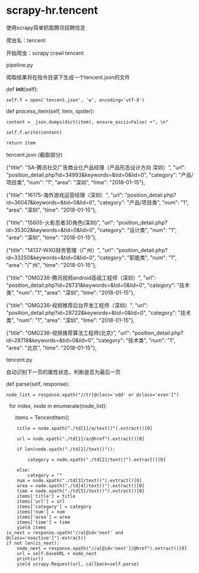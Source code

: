 # scrapy-hr.tencent
使用scrapy简单抓取腾讯招聘信息

爬虫名：tencent

开始爬虫：scrapy crawl tencent

pipeline.py

爬取结果将在指令目录下生成一个tencent.json的文件

def __init__(self):

    self.f = open('tencent.json', 'w', encoding='utf-8')

def process_item(self, item, spider):

    content =  json.dumps(dict(item), ensure_ascii=False) +", \n"
    
    self.f.write(content)
    
    return item
    
tencent.json (截取部分)

{"title": "SA-腾讯社交广告商业化产品经理（产品形态设计方向 深圳）", "url": "position_detail.php?id=34993&keywords=&tid=0&lid=0", "category": "产品/项目类", "num": "1", "area": "深圳", "time": "2018-01-15"}, 

{"title": "16175-海外游戏运营经理（深圳）", "url": "position_detail.php?id=36047&keywords=&tid=0&lid=0", "category": "产品/项目类", "num": "1", "area": "深圳", "time": "2018-01-15"}, 

{"title": "15605-火影忍者3D角色(深圳)", "url": "position_detail.php?id=35302&keywords=&tid=0&lid=0", "category": "设计类", "num": "1", "area": "深圳", "time": "2018-01-15"}, 

{"title": "14137-WXG财务管理（广州）", "url": "position_detail.php?id=33250&keywords=&tid=0&lid=0", "category": "职能类", "num": "1", "area": "广州", "time": "2018-01-15"}, 

{"title": "OMG236-腾讯视频android高级工程师（深圳）", "url": "position_detail.php?id=28731&keywords=&tid=0&lid=0", "category": "技术类", "num": "1", "area": "深圳", "time": "2018-01-15"}, 

{"title": "OMG236-视频推荐后台开发工程师（深圳）", "url": "position_detail.php?id=28722&keywords=&tid=0&lid=0", "category": "技术类", "num": "1", "area": "深圳", "time": "2018-01-15"}, 

{"title": "OMG236-视频推荐算法工程师(北京)", "url": "position_detail.php?id=28718&keywords=&tid=0&lid=0", "category": "技术类", "num": "1", "area": "北京", "time": "2018-01-15"}, 

tencent.py

自动识别下一页的属性状态，判断是否为最后一页

def parse(self, response):

    node_list = response.xpath("//tr[@class='odd' or @class='even']")  
    
    for index, node in enumerate(node_list):  
    
        items = TencentItem()                
        
        title = node.xpath("./td[1]/a/text()").extract()[0]          
        
        url = node.xpath("./td[1]/a/@href").extract()[0]        
        
        if len(node.xpath("./td[2]/text()")):                
        
            category = node.xpath("./td[2]/text()").extract()[0]
            
        else:        
            category = ""          
        num = node.xpath("./td[3]/text()").extract()[0]
        area = node.xpath("./td[4]/text()").extract()[0]
        time = node.xpath("./td[5]/text()").extract()[0]
        items['title'] = title
        items['url'] = url
        items['category'] = category
        items['num'] = num
        items['area'] = area
        items['time'] = time
        yield items
    is_next = response.xpath("//a[@id='next' and @class='noactive']").extract()
    if not len(is_next):
        node_next = response.xpath("//a[@id='next']/@href").extract()[0]
        url = self.baseURL + node_next
        print(url)
        yield scrapy.Request(url, callback=self.parse)
